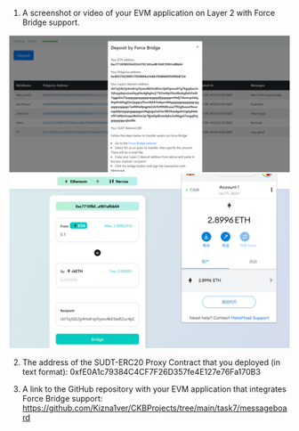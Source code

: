 1. A screenshot or video of your EVM application on Layer 2 with Force Bridge support.

![image](1.png)
![image](2.png)

2. The address of the SUDT-ERC20 Proxy Contract that you deployed (in text format): 0xfE0A1c79384C4CF7F26D357fe4E127e76Fa170B3

3. A link to the GitHub repository with your EVM application that integrates Force Bridge support: https://github.com/Kizna1ver/CKBProjects/tree/main/task7/messageboard